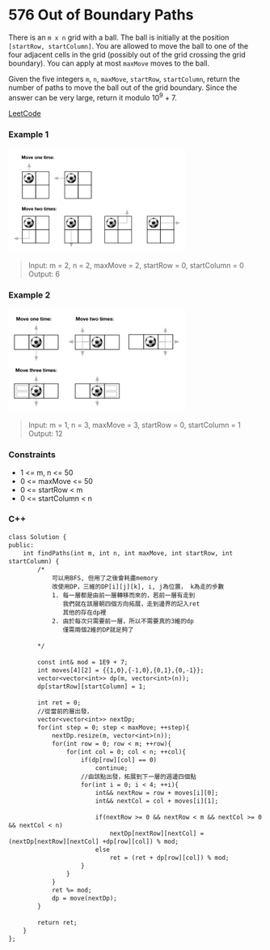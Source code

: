 # 576 Out of Boundary Paths

There is an `m x n` grid with a ball. The ball is initially at the position `[startRow, startColumn]`. You are allowed to move the ball to one of the four adjacent cells in the grid (possibly out of the grid crossing the grid boundary). You can apply at most `maxMove` moves to the ball.

Given the five integers `m`, `n`, `maxMove`, `startRow`, `startColumn`, return the number of paths to move the ball out of the grid boundary. Since the answer can be very large, return it modulo 10<sup>9</sup> + 7.
 
[LeetCode](https://leetcode.cn/problems/out-of-boundary-paths/)

### Example 1

<img src="img/576_1.png" width = "350"/>

>Input: m = 2, n = 2, maxMove = 2, startRow = 0, startColumn = 0  
Output: 6  

### Example 2

<img src="img/576_2.png" width = "350"/>

>Input: m = 1, n = 3, maxMove = 3, startRow = 0, startColumn = 1  
Output: 12  

### Constraints

* 1 <= m, n <= 50
* 0 <= maxMove <= 50
* 0 <= startRow < m
* 0 <= startColumn < n

### C++ 

```
class Solution {
public:
    int findPaths(int m, int n, int maxMove, int startRow, int startColumn) {
        /*
            可以用BFS, 但用了之後會耗盡memory
            改使用DP，三維的DP[i][j][k], i, j為位置， k為走的步數
            1. 每一層都是由前一層轉移而來的，若前一層有走到
               我們就在該層朝四個方向拓展，走到邊界的記入ret
               其他的存在dp裡
            2. 由於每次只需要前一層，所以不需要真的3維的dp
               僅需兩個2維的DP就足夠了
            
        */

        const int& mod = 1E9 + 7;
        int moves[4][2] = {{1,0},{-1,0},{0,1},{0,-1}};
        vector<vector<int>> dp(m, vector<int>(n));
        dp[startRow][startColumn] = 1;
        
        int ret = 0;
        //從當前的層出發，
        vector<vector<int>> nextDp;
        for(int step = 0; step < maxMove; ++step){
            nextDp.resize(m, vector<int>(n));
            for(int row = 0; row < m; ++row){
                for(int col = 0; col < n; ++col){
                    if(dp[row][col] == 0)
                        continue;
                    //由該點出發，拓展到下一層的週邊四個點
                    for(int i = 0; i < 4; ++i){
                        int&& nextRow = row + moves[i][0];
                        int&& nextCol = col + moves[i][1];

                        if(nextRow >= 0 && nextRow < m && nextCol >= 0 && nextCol < n)
                            nextDp[nextRow][nextCol] = (nextDp[nextRow][nextCol] +dp[row][col]) % mod;
                        else
                            ret = (ret + dp[row][col]) % mod;
                    }                    
                }
            }
            ret %= mod;
            dp = move(nextDp);
        }
        
        return ret;
    }
};
```